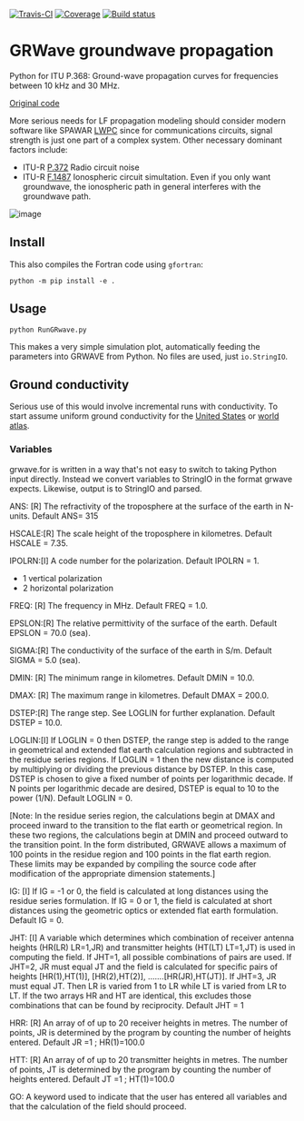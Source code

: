[![Travis-CI](https://travis-ci.org/scivision/grwave.svg?branch=master)](https://travis-ci.org/scivision/grwave)
[![Coverage](https://coveralls.io/repos/github/scivision/grwave/badge.svg?branch=master)](https://coveralls.io/github/scivision/grwave?branch=master)
[![Build status](https://ci.appveyor.com/api/projects/status/uu30h9akapgk9bc7?svg=true)](https://ci.appveyor.com/project/scivision/grwave)

# GRWave groundwave propagation


Python for ITU P.368: Ground-wave propagation curves for frequencies between 10 kHz and 30 MHz.

[Original code](https://www.itu.int/en/ITU-R/study-groups/rsg3/Pages/iono-tropo-spheric.aspx)

More serious needs for LF propagation modeling should consider modern software like SPAWAR 
[LWPC](https://www.ann-geophys.net/31/765/2013/angeo-31-765-2013.pdf)
since for communications circuits, signal strength is just one part of a complex system.
Other necessary dominant factors include:

* ITU-R [P.372](https://www.itu.int/rec/R-REC-P.372/en) Radio circuit noise
* ITU-R [F.1487](https://www.itu.int/rec/R-REC-F.1487-0-200005-I/en) Ionospheric circuit simultation. Even if you only want groundwave, the ionospheric path in general interferes with the groundwave path.


![image](data/fs.png)

## Install 
This also compiles the Fortran code using `gfortran`:

    python -m pip install -e .

## Usage

    python RunGRwave.py

This makes a very simple simulation plot, automatically feeding the
parameters into GRWAVE from Python. No files are used, just
`io.StringIO`.

## Ground conductivity

Serious use of this would involve incremental runs with conductivity.
To start assume uniform ground conductivity for the 
[United States](https://www.fcc.gov/media/radio/m3-ground-conductivity-map) 
or 
[world atlas](http://hamwaves.com/ground/en/index.html).

### Variables

grwave.for is written in a way that's not easy to switch to taking
Python input directly. Instead we convert variables to StringIO in the
format grwave expects. Likewise, output is to StringIO and parsed.

ANS: [R] The refractivity of the troposphere at the surface of the earth in N-units. Default ANS= 315

HSCALE:[R] The scale height of the troposphere in kilometres. Default HSCALE = 7.35.

IPOLRN:[I] A code number for the polarization. Default IPOLRN = 1.
* 1 vertical polarization 
* 2 horizontal polarization

FREQ: [R] The frequency in MHz. Default FREQ = 1.0.

EPSLON:[R] The relative permittivity of the surface of the earth.  Default EPSLON = 70.0 (sea).

SIGMA:[R] The conductivity of the surface of the earth in S/m. Default SIGMA = 5.0 (sea).

DMIN: [R] The minimum range in kilometres.  Default DMIN = 10.0.

DMAX: [R] The maximum range in kilometres.  Default DMAX = 200.0.

DSTEP:[R] The range step. See LOGLIN for further explanation.  Default DSTEP = 10.0.

LOGLIN:[I] If LOGLIN = 0 then DSTEP, the range step is added to the range in geometrical and extended flat earth calculation regions and subtracted in the residue series regions. 
If LOGLIN = 1 then the new distance is computed by multiplying or dividing the previous distance by DSTEP. In this case, DSTEP is chosen to give a fixed number of points per logarithmic decade. 
If N points per logarithmic decade are desired, DSTEP is equal to 10 to the power (1/N). 
Default LOGLIN = 0.

[Note: In the residue series region, the calculations begin at DMAX
and proceed inward to the transition to the flat earth or
geometrical region. In these two regions, the calculations begin at
DMIN and proceed outward to the transition point. In the form
distributed, GRWAVE allows a maximum of 100 points in the residue
region and 100 points in the flat earth region. These limits may be
expanded by compiling the source code after modification of the
appropriate dimension statements.]

IG: [I] If IG = -1 or 0, the field is calculated at long distances using the residue series formulation. If IG = 0 or 1, the field is calculated at short distances using the geometric optics or extended flat earth formulation. 
Default IG = 0.

JHT: [I] A variable which determines which combination of receiver antenna heights (HR(LR) LR=1,JR) and transmitter heights
(HT(LT) LT=1,JT) is used in computing the field. If JHT=1, all
possible combinations of pairs are used. If JHT=2, JR must equal JT
and the field is calculated for specific pairs of heights
[HR(1),HT(1)], [HR(2),HT(2)], .......[HR(JR),HT(JT)]. If
JHT=3, JR must equal JT. Then LR is varied from 1 to LR while LT is
varied from LR to LT. If the two arrays HR and HT are identical,
this excludes those combinations that can be found by reciprocity.
Default JHT = 1

HRR: [R] An array of of up to 20 receiver heights in metres.
The number of points, JR is determined by the program by counting
the number of heights entered. Default JR =1 ; HR(1)=100.0

HTT: [R] An array of of up to 20 transmitter heights in metres. The number of points, JT is determined by the program by counting the number of heights entered. Default JT =1 ; HT(1)=100.0

GO: A keyword used to indicate that the user has entered all variables and that the calculation of the field should proceed.


